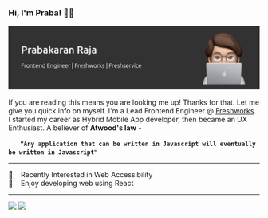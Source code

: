 ### Hi, I'm Praba! 👋🏼

![Banner](https://raw.githubusercontent.com/prabakaranfresh/prabakaranfresh/master/memoji-banner.png)

 If you are reading this means you are looking me up! Thanks for that. Let me give you quick info on myself. I'm a Lead Frontend Engineer @ <a href="https://www.freshworks.com/" target="_blank">Freshworks</a>. I started my career as Hybrid Mobile App developer, then became an UX Enthusiast. A believer of **Atwood's law** - 
 
 &nbsp; &nbsp; &nbsp; **`"Any application that can be written in Javascript will eventually be written in Javascript"`**

---

  🎯 &nbsp;&nbsp; Recently Interested in Web Accessibility <br/>
  🎉 &nbsp;&nbsp; Enjoy developing web using React<br/>

---

<a href="https://twitter.com/prabakaranrvp"><img src="https://img.shields.io/badge/twitter-%231DA1F2.svg?&style=for-the-badge&logo=twitter&logoColor=white" height=25></a> 
<a href="https://dev.to/prabakaranrvp"><img src="https://img.shields.io/badge/DEV.TO-%230A0A0A.svg?&style=for-the-badge&logo=dev-dot-to&logoColor=white" height=25></a>

<!--
**prabakaranrvp/prabakaranrvp** is a ✨ _special_ ✨ repository because its `README.md` (this file) appears on your GitHub profile.

Here are some ideas to get you started:

- 🔭 I’m currently working on ...
- 🌱 I’m currently learning ...
- 👯 I’m looking to collaborate on ...
- 🤔 I’m looking for help with ...
- 💬 Ask me about ...
- 📫 How to reach me: ...
- 😄 Pronouns: ...
- ⚡ Fun fact: ...
-->
